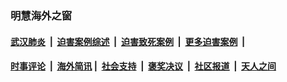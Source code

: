 
### 明慧海外之窗

####  [武汉肺炎](indexes/365.md?t=04110000) &nbsp;|&nbsp;  [迫害案例综述](indexes/328.md?t=04110000) &nbsp;|&nbsp; [迫害致死案例](indexes/277.md?t=04110000)  &nbsp;|&nbsp; [更多迫害案例](indexes/81.md?t=04110000)  &nbsp;|&nbsp; 
####  [时事评论](indexes/19.md?t=04110000) &nbsp;|&nbsp; [海外简讯](indexes/245.md?t=04110000)&nbsp;|&nbsp;  [社会支持](indexes/140.md?t=04110000) &nbsp;|&nbsp; [褒奖决议](indexes/282.md?t=04110000) &nbsp;|&nbsp; [社区报道](indexes/91.md?t=04110000)  &nbsp;|&nbsp; [天人之间](indexes/78.md?t=04110000) 

